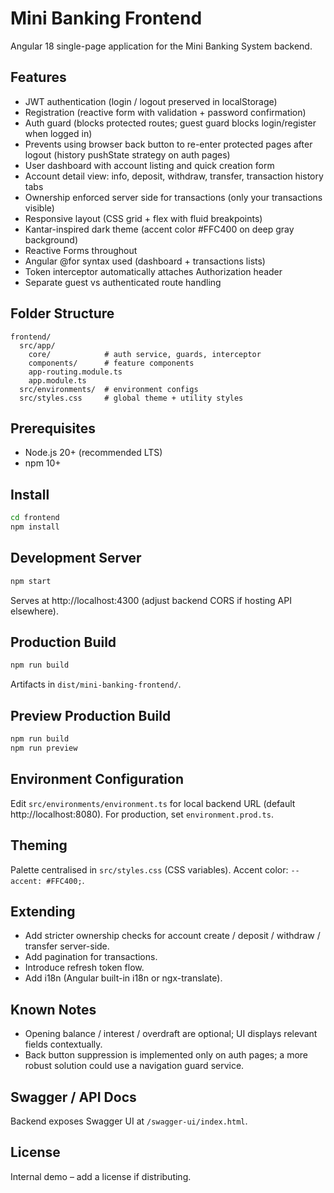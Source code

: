 # Mini Banking Frontend

Angular 18 single-page application for the Mini Banking System backend.

## Features
- JWT authentication (login / logout preserved in localStorage)
- Registration (reactive form with validation + password confirmation)
- Auth guard (blocks protected routes; guest guard blocks login/register when logged in)
- Prevents using browser back button to re-enter protected pages after logout (history pushState strategy on auth pages)
- User dashboard with account listing and quick creation form
- Account detail view: info, deposit, withdraw, transfer, transaction history tabs
- Ownership enforced server side for transactions (only your transactions visible)
- Responsive layout (CSS grid + flex with fluid breakpoints)
- Kantar-inspired dark theme (accent color #FFC400 on deep gray background)
- Reactive Forms throughout
- Angular @for syntax used (dashboard + transactions lists)
- Token interceptor automatically attaches Authorization header
- Separate guest vs authenticated route handling

## Folder Structure
```
frontend/
  src/app/
    core/            # auth service, guards, interceptor
    components/      # feature components
    app-routing.module.ts
    app.module.ts
  src/environments/  # environment configs
  src/styles.css     # global theme + utility styles
```

## Prerequisites
- Node.js 20+ (recommended LTS)
- npm 10+

## Install
```bash
cd frontend
npm install
```

## Development Server
```bash
npm start
```
Serves at http://localhost:4300 (adjust backend CORS if hosting API elsewhere).

## Production Build
```bash
npm run build
```
Artifacts in `dist/mini-banking-frontend/`.

## Preview Production Build
```bash
npm run build
npm run preview
```

## Environment Configuration
Edit `src/environments/environment.ts` for local backend URL (default http://localhost:8080). For production, set `environment.prod.ts`.

## Theming
Palette centralised in `src/styles.css` (CSS variables). Accent color: `--accent: #FFC400;`.

## Extending
- Add stricter ownership checks for account create / deposit / withdraw / transfer server-side.
- Add pagination for transactions.
- Introduce refresh token flow.
- Add i18n (Angular built-in i18n or ngx-translate).

## Known Notes
- Opening balance / interest / overdraft are optional; UI displays relevant fields contextually.
- Back button suppression is implemented only on auth pages; a more robust solution could use a navigation guard service.

## Swagger / API Docs
Backend exposes Swagger UI at `/swagger-ui/index.html`.

## License
Internal demo – add a license if distributing.

